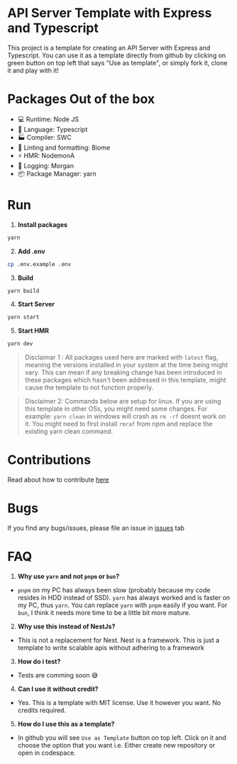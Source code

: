 # API Server Template with Express and Typescript

This project is a template for creating an API Server with Express and Typescript. You can use it as a template directly from github by clicking on green button on top left that says "Use as template", or simply fork it, clone it and play with it!

# Packages Out of the box
- 💻 Runtime: Node JS
- 💬 Language: Typescript 
- 🏭 Compiler: SWC
- 🧹 Linting and formatting: Biome
- ⚡ HMR: NodemonA
- 📝 Logging: Morgan
- 📦 Package Manager: yarn

# Run

1. **Install packages**
```bash
yarn
```

2. **Add .env**

```bash
cp .env.example .env
```

3. **Build**
```bash
yarn build
```

4. **Start Server**
```bash
yarn start
```

5. **Start HMR**

```bash
yarn dev
```


> Disclaimar 1 : All packages used here are marked with `latest` flag, meaning the versions installed in your system at the time being might vary. This can mean if any breaking change has been introduced in these packages which hasn't been addressed in this template, might cause the template to not function properly.

> Disclaimer 2: Commands below are setup for linux. If you are using this template in other OSs, you might need some changes. For example: `yarn clean` in windows will crash as `rm -rf` doesnt work on it. You might need to first install `rmraf` from npm and replace the existing yarn clean command.

# Contributions
Read about how to contribute [here](#)


# Bugs
If you find any bugs/issues, please file an issue in [issues](https://github.com/suparthghimire/Express-API-Typescript-Template/issues/new) tab
 

# FAQ
1. **Why use `yarn` and not `pnpm` or `bun`?**
- `pnpm` on my PC has always been slow (probably because my code resides in HDD instead of SSD). `yarn` has always worked and is faster on my PC, thus `yarn`. You can replace `yarn` with `pnpm` easily if you want. For `bun`, I think it needs more time to be a little bit more mature.

2. **Why use this instead of NestJs?**
- This is not a replacement for Nest. Nest is a framework. This is just a template to write scalable apis without adhering to a framework

3. **How do i test?**
- Tests are comming soon 😅

4. **Can I use it without credit?**
- Yes. This is a template with MIT license. Use it however you want. No credits required.

5. **How do I use this as a template?**
- In github you will see `Use as Template` button on top left. Click on it and choose the option that you want i.e. Either create new repository or open in codespace.



